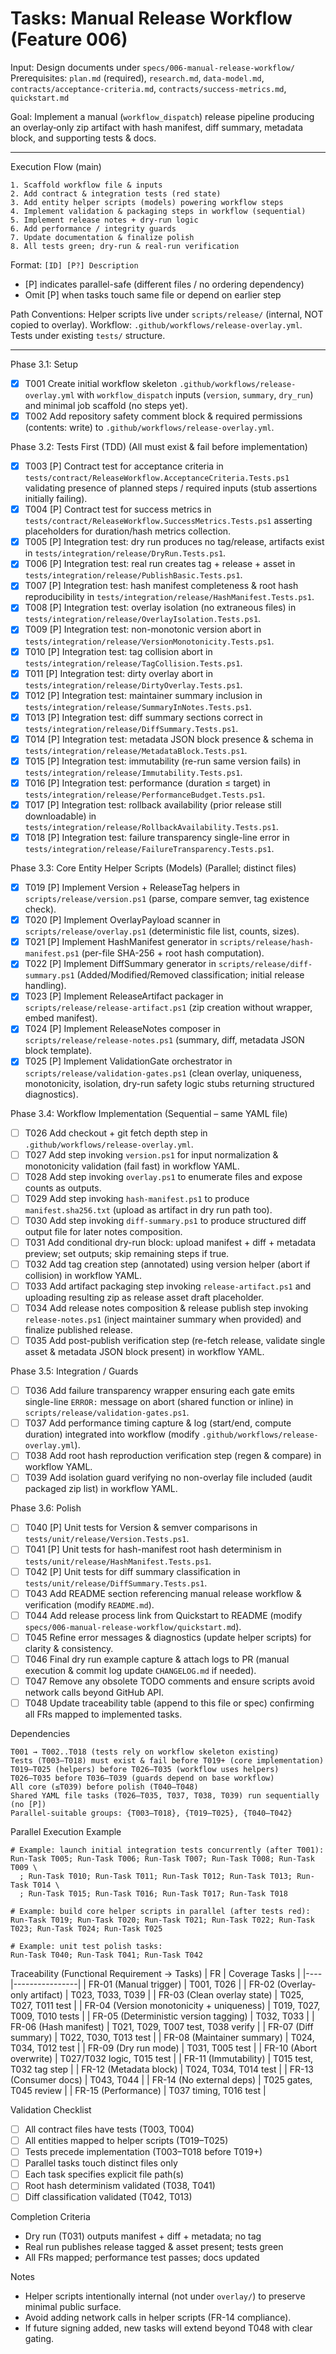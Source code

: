 ﻿# Tasks: Manual Release Workflow (Feature 006)

Input: Design documents under `specs/006-manual-release-workflow/`
Prerequisites: `plan.md` (required), `research.md`, `data-model.md`, `contracts/acceptance-criteria.md`, `contracts/success-metrics.md`, `quickstart.md`

Goal: Implement a manual (`workflow_dispatch`) release pipeline producing an overlay‑only zip artifact with hash manifest, diff summary, metadata block, and supporting tests & docs.

---
Execution Flow (main)
```
1. Scaffold workflow file & inputs
2. Add contract & integration tests (red state)
3. Add entity helper scripts (models) powering workflow steps
4. Implement validation & packaging steps in workflow (sequential)
5. Implement release notes + dry-run logic
6. Add performance / integrity guards
7. Update documentation & finalize polish
8. All tests green; dry-run & real-run verification
```

Format: `[ID] [P?] Description`
 - [P] indicates parallel-safe (different files / no ordering dependency)
 - Omit [P] when tasks touch same file or depend on earlier step

Path Conventions: Helper scripts live under `scripts/release/` (internal, NOT copied to overlay). Workflow: `.github/workflows/release-overlay.yml`. Tests under existing `tests/` structure.

---
Phase 3.1: Setup
- [x] T001 Create initial workflow skeleton `.github/workflows/release-overlay.yml` with `workflow_dispatch` inputs (`version`, `summary`, `dry_run`) and minimal job scaffold (no steps yet).
- [x] T002 Add repository safety comment block & required permissions (contents: write) to `.github/workflows/release-overlay.yml`.

Phase 3.2: Tests First (TDD)  (All must exist & fail before implementation)
- [x] T003 [P] Contract test for acceptance criteria in `tests/contract/ReleaseWorkflow.AcceptanceCriteria.Tests.ps1` validating presence of planned steps / required inputs (stub assertions initially failing).
- [x] T004 [P] Contract test for success metrics in `tests/contract/ReleaseWorkflow.SuccessMetrics.Tests.ps1` asserting placeholders for duration/hash metrics collection.
- [x] T005 [P] Integration test: dry run produces no tag/release, artifacts exist in `tests/integration/release/DryRun.Tests.ps1`.
- [x] T006 [P] Integration test: real run creates tag + release + asset in `tests/integration/release/PublishBasic.Tests.ps1`.
- [x] T007 [P] Integration test: hash manifest completeness & root hash reproducibility in `tests/integration/release/HashManifest.Tests.ps1`.
- [x] T008 [P] Integration test: overlay isolation (no extraneous files) in `tests/integration/release/OverlayIsolation.Tests.ps1`.
- [x] T009 [P] Integration test: non-monotonic version abort in `tests/integration/release/VersionMonotonicity.Tests.ps1`.
- [x] T010 [P] Integration test: tag collision abort in `tests/integration/release/TagCollision.Tests.ps1`.
- [x] T011 [P] Integration test: dirty overlay abort in `tests/integration/release/DirtyOverlay.Tests.ps1`.
- [x] T012 [P] Integration test: maintainer summary inclusion in `tests/integration/release/SummaryInNotes.Tests.ps1`.
- [x] T013 [P] Integration test: diff summary sections correct in `tests/integration/release/DiffSummary.Tests.ps1`.
- [x] T014 [P] Integration test: metadata JSON block presence & schema in `tests/integration/release/MetadataBlock.Tests.ps1`.
- [x] T015 [P] Integration test: immutability (re-run same version fails) in `tests/integration/release/Immutability.Tests.ps1`.
- [x] T016 [P] Integration test: performance (duration ≤ target) in `tests/integration/release/PerformanceBudget.Tests.ps1`.
- [x] T017 [P] Integration test: rollback availability (prior release still downloadable) in `tests/integration/release/RollbackAvailability.Tests.ps1`.
- [x] T018 [P] Integration test: failure transparency single-line error in `tests/integration/release/FailureTransparency.Tests.ps1`.

Phase 3.3: Core Entity Helper Scripts (Models)  (Parallel; distinct files)
- [x] T019 [P] Implement Version + ReleaseTag helpers in `scripts/release/version.ps1` (parse, compare semver, tag existence check).
- [x] T020 [P] Implement OverlayPayload scanner in `scripts/release/overlay.ps1` (deterministic file list, counts, sizes).
- [x] T021 [P] Implement HashManifest generator in `scripts/release/hash-manifest.ps1` (per-file SHA-256 + root hash computation).
- [x] T022 [P] Implement DiffSummary generator in `scripts/release/diff-summary.ps1` (Added/Modified/Removed classification; initial release handling).
- [x] T023 [P] Implement ReleaseArtifact packager in `scripts/release/release-artifact.ps1` (zip creation without wrapper, embed manifest).
- [x] T024 [P] Implement ReleaseNotes composer in `scripts/release/release-notes.ps1` (summary, diff, metadata JSON block template).
- [x] T025 [P] Implement ValidationGate orchestrator in `scripts/release/validation-gates.ps1` (clean overlay, uniqueness, monotonicity, isolation, dry-run safety logic stubs returning structured diagnostics).

Phase 3.4: Workflow Implementation (Sequential – same YAML file)
- [ ] T026 Add checkout + git fetch depth step in `.github/workflows/release-overlay.yml`.
- [ ] T027 Add step invoking `version.ps1` for input normalization & monotonicity validation (fail fast) in workflow YAML.
- [ ] T028 Add step invoking `overlay.ps1` to enumerate files and expose counts as outputs.
- [ ] T029 Add step invoking `hash-manifest.ps1` to produce `manifest.sha256.txt` (upload as artifact in dry run path too).
- [ ] T030 Add step invoking `diff-summary.ps1` to produce structured diff output file for later notes composition.
- [ ] T031 Add conditional dry-run block: upload manifest + diff + metadata preview; set outputs; skip remaining steps if true.
- [ ] T032 Add tag creation step (annotated) using version helper (abort if collision) in workflow YAML.
- [ ] T033 Add artifact packaging step invoking `release-artifact.ps1` and uploading resulting zip as release asset draft placeholder.
- [ ] T034 Add release notes composition & release publish step invoking `release-notes.ps1` (inject maintainer summary when provided) and finalize published release.
- [ ] T035 Add post-publish verification step (re-fetch release, validate single asset & metadata JSON block present) in workflow YAML.

Phase 3.5: Integration / Guards
- [ ] T036 Add failure transparency wrapper ensuring each gate emits single-line `ERROR:` message on abort (shared function or inline) in `scripts/release/validation-gates.ps1`.
- [ ] T037 Add performance timing capture & log (start/end, compute duration) integrated into workflow (modify `.github/workflows/release-overlay.yml`).
- [ ] T038 Add root hash reproduction verification step (regen & compare) in workflow YAML.
- [ ] T039 Add isolation guard verifying no non-overlay file included (audit packaged zip list) in workflow YAML.

Phase 3.6: Polish
- [ ] T040 [P] Unit tests for Version & semver comparisons in `tests/unit/release/Version.Tests.ps1`.
- [ ] T041 [P] Unit tests for hash-manifest root hash determinism in `tests/unit/release/HashManifest.Tests.ps1`.
- [ ] T042 [P] Unit tests for diff summary classification in `tests/unit/release/DiffSummary.Tests.ps1`.
- [ ] T043 Add README section referencing manual release workflow & verification (modify `README.md`).
- [ ] T044 Add release process link from Quickstart to README (modify `specs/006-manual-release-workflow/quickstart.md`).
- [ ] T045 Refine error messages & diagnostics (update helper scripts) for clarity & consistency.
- [ ] T046 Final dry run example capture & attach logs to PR (manual execution & commit log update `CHANGELOG.md` if needed).
- [ ] T047 Remove any obsolete TODO comments and ensure scripts avoid network calls beyond GitHub API.
- [ ] T048 Update traceability table (append to this file or spec) confirming all FRs mapped to implemented tasks.

Dependencies
```
T001 → T002..T018 (tests rely on workflow skeleton existing)
Tests (T003–T018) must exist & fail before T019+ (core implementation)
T019–T025 (helpers) before T026–T035 (workflow uses helpers)
T026–T035 before T036–T039 (guards depend on base workflow)
All core (≤T039) before polish (T040–T048)
Shared YAML file tasks (T026–T035, T037, T038, T039) run sequentially (no [P])
Parallel-suitable groups: {T003–T018}, {T019–T025}, {T040–T042}
```

Parallel Execution Example
```
# Example: launch initial integration tests concurrently (after T001):
Run-Task T005; Run-Task T006; Run-Task T007; Run-Task T008; Run-Task T009 \
  ; Run-Task T010; Run-Task T011; Run-Task T012; Run-Task T013; Run-Task T014 \
  ; Run-Task T015; Run-Task T016; Run-Task T017; Run-Task T018

# Example: build core helper scripts in parallel (after tests red):
Run-Task T019; Run-Task T020; Run-Task T021; Run-Task T022; Run-Task T023; Run-Task T024; Run-Task T025

# Example: unit test polish tasks:
Run-Task T040; Run-Task T041; Run-Task T042
```

Traceability (Functional Requirement → Tasks)
| FR | Coverage Tasks |
|----|----------------|
| FR-01 (Manual trigger) | T001, T026 |
| FR-02 (Overlay-only artifact) | T023, T033, T039 |
| FR-03 (Clean overlay state) | T025, T027, T011 test |
| FR-04 (Version monotonicity + uniqueness) | T019, T027, T009, T010 tests |
| FR-05 (Deterministic version tagging) | T032, T033 |
| FR-06 (Hash manifest) | T021, T029, T007 test, T038 verify |
| FR-07 (Diff summary) | T022, T030, T013 test |
| FR-08 (Maintainer summary) | T024, T034, T012 test |
| FR-09 (Dry run mode) | T031, T005 test |
| FR-10 (Abort overwrite) | T027/T032 logic, T015 test |
| FR-11 (Immutability) | T015 test, T032 tag step |
| FR-12 (Metadata block) | T024, T034, T014 test |
| FR-13 (Consumer docs) | T043, T044 |
| FR-14 (No external deps) | T025 gates, T045 review |
| FR-15 (Performance) | T037 timing, T016 test |

Validation Checklist
- [ ] All contract files have tests (T003, T004)
- [ ] All entities mapped to helper scripts (T019–T025)
- [ ] Tests precede implementation (T003–T018 before T019+)
- [ ] Parallel tasks touch distinct files only
- [ ] Each task specifies explicit file path(s)
- [ ] Root hash determinism validated (T038, T041)
- [ ] Diff classification validated (T042, T013)

Completion Criteria
- Dry run (T031) outputs manifest + diff + metadata; no tag
- Real run publishes release tagged & asset present; tests green
- All FRs mapped; performance test passes; docs updated

Notes
- Helper scripts intentionally internal (not under `overlay/`) to preserve minimal public surface.
- Avoid adding network calls in helper scripts (FR-14 compliance).
- If future signing added, new tasks will extend beyond T048 with clear gating.

